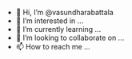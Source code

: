 - 👋 Hi, I’m @vasundharabattala
- 👀 I’m interested in ...
- 🌱 I’m currently learning ...
- 💞️ I’m looking to collaborate on ...
- 📫 How to reach me ...

<!---
vasundharabattala/vasundharabattala is a ✨ special ✨ repository because its `README.md` (this file) appears on your GitHub profile.
You can click the Preview link to take a look at your changes.
--->
